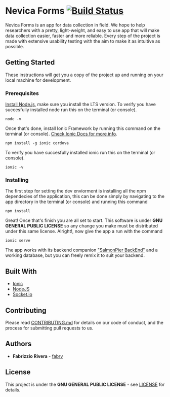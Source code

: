 # Nevica Forms [![Build Status](https://travis-ci.org/fabrv/SalmonPier.svg?branch=master)](https://travis-ci.org/fabrv/SalmonPier)
Nevica Forms is an app for data collection in field. We hope to help researchers with a pretty, light-weight, and easy to use app that will make data collection easier, faster and more reliable.
Every step of the project is made with extensive usability testing with the aim to make it as intuitive as possible.

## Getting Started
These instructions will get you a copy of the project up and running on your local machine for development.

### Prerequisites
[Install Node.js](https://nodejs.org/en/download/), make sure you install the LTS version.
To verify you have succesfully installed node run this on the terminal (or console).
```
node -v
```

Once that's done, install Ionic Framework by running this command on the terminal (or console). [Check Ionic Docs for more info](https://ionicframework.com/docs/intro/installation/).
```
npm install -g ionic cordova
```
To verify you have succesfully installed ionic run this on the terminal (or console).
```
ionic -v
```

### Installing
The first step for setting the dev enviorment is installing all the npm dependecies of the application, this can be done simply by navigating to the app directory in the terminal (or console) and running this command
```
npm install
```
Great! Once that's finish you are all set to start. This software is under **GNU GENERAL PUBLIC LICENSE** so any change you make must be distributed under this same license.
Alright!, now give the app a run with the command
```
ionic serve
```

The app works with its backend companion ["SalmonPier BackEnd"](https://github.com/fabrv/SalmonPier-BackEnd) and a working database, but you can freely remix it to suit your backend.

## Built With
* [Ionic](https://ionicframework.com/)
* [NodeJS](https://nodejs.org/en/download/)
* [Socket.io](https://socket.io/)

## Contributing

Please read [CONTRIBUTING.md](#) for details on our code of conduct, and the process for submitting pull requests to us.

## Authors
* **Fabrizzio Rivera** - [fabrv](https://github.com/fabrv)

## License
This project is under the **GNU GENERAL PUBLIC LICENSE** - see [LICENSE](https://github.com/fabrv/SalmonPier/blob/master/LICENSE) for details.
